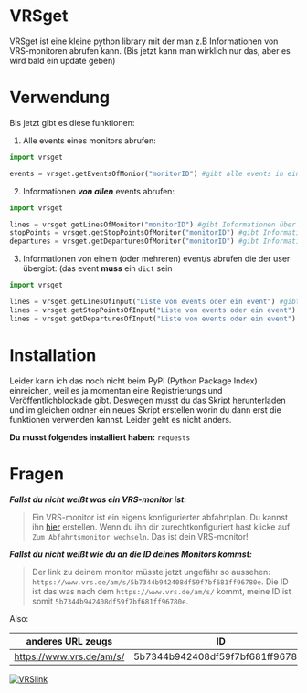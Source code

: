 # VRSget
VRSget ist eine kleine python library mit der man z.B Informationen von VRS-monitoren abrufen kann. (Bis jetzt kann man wirklich nur das, aber es wird bald ein update geben)


# Verwendung
Bis jetzt gibt es diese funktionen:

1. Alle events eines monitors abrufen:
```python
import vrsget

events = vrsget.getEventsOfMonior("monitorID") #gibt alle events in einer liste aus. (Die events sind dicts)
```

2. Informationen ***von allen*** events abrufen:
```python
import vrsget

lines = vrsget.getLinesOfMonitor("monitorID") #gibt Informationen über jede Bus/Bahnlinie auf dem monitor als liste aus.
stopPoints = vrsget.getStopPointsOfMonitor("monitorID") #gibt Informationen über jeden/s Busteig/Bahngleis auf dem monitor als liste aus.
departures = vrsget.getDeparturesOfMonitor("monitorID") #gibt Informationen jede Ankuftszeit auf dem monitor als liste aus.
```

3. Informationen von einem (oder mehreren) event/s abrufen die der user übergibt: (das event **muss** ein `dict` sein
```python
import vrsget

lines = vrsget.getLinesOfInput("Liste von events oder ein event") #gibt Informationen über die Bus/Bahnlinie in dem event oder den events aus.
lines = vrsget.getStopPointsOfInput("Liste von events oder ein event") #gibt Informationen über die Busteige/Bahngleise in dem event oder den events aus.
lines = vrsget.getDeparturesOfInput("Liste von events oder ein event") #gibt Informationen über die Ankunftszeit in dem event oder den events aus.
```

# Installation
Leider kann ich das noch nicht beim PyPI (Python Package Index) einreichen, weil es ja momentan eine Registrierungs und Veröffentlichblockade gibt.
Deswegen musst du das Skript herunterladen und im gleichen ordner ein neues Skript erstellen worin du dann erst die funktionen verwenden kannst.
Leider geht es nicht anders.

**Du musst folgendes installiert haben:** `requests`

# Fragen
***Fallst du nicht weißt was ein VRS-monitor ist:***

> Ein VRS-monitor ist ein eigens konfigurierter abfahrtplan. Du kannst ihn [hier](https://www.vrs.de/am/admin "VRS-monitor Adminseite") erstellen.
Wenn du ihn dir zurechtkonfiguriert hast klicke auf `Zum Abfahrtsmonitor wechseln`.
Das ist dein VRS-monitor!

***Fallst du nicht weißt wie du an die ID deines Monitors kommst:***

> Der link zu deinem monitor müsste jetzt ungefähr so aussehen: `https://www.vrs.de/am/s/5b7344b942408df59f7bf681ff96780e`.
Die ID ist das was nach dem `https://www.vrs.de/am/s/` kommt, meine ID ist somit `5b7344b942408df59f7bf681ff96780e`.

Also:

| anderes URL zeugs        | ID          |
| ------------- |:-------------:|
| https://www.vrs.de/am/s/   | 5b7344b942408df59f7bf681ff96780e |

[![VRSlink](https://assets.static-bahn.de/dam/jcr:19280166-a739-4d8d-b896-305135ec0ae9/117045-138812.png)](https://vrs.de)
